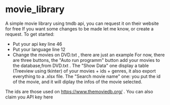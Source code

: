 # movie_library
A simple movie library using tmdb api, you can request it on their website for free
If you want some changes to be made let me know, or create a request.
To get started:
  - Put your api key line 46
  - Put your language line 12
  - Change the movies on DVD.txt , there are just an example
For now, there are three buttons, the "Auto run programm" button add your movies to the database,from DVD.txt .
The "Show Data" one display a table (Treeview using tkinter) of your movies + ids + genres,
it also export everything to a .xlsx file.
The "Search movie name" one: you put the id of the movie, and it will diplay the infos of the movie selected.

The ids are those used on https://www.themoviedb.org/ . You can also claim you API key here
